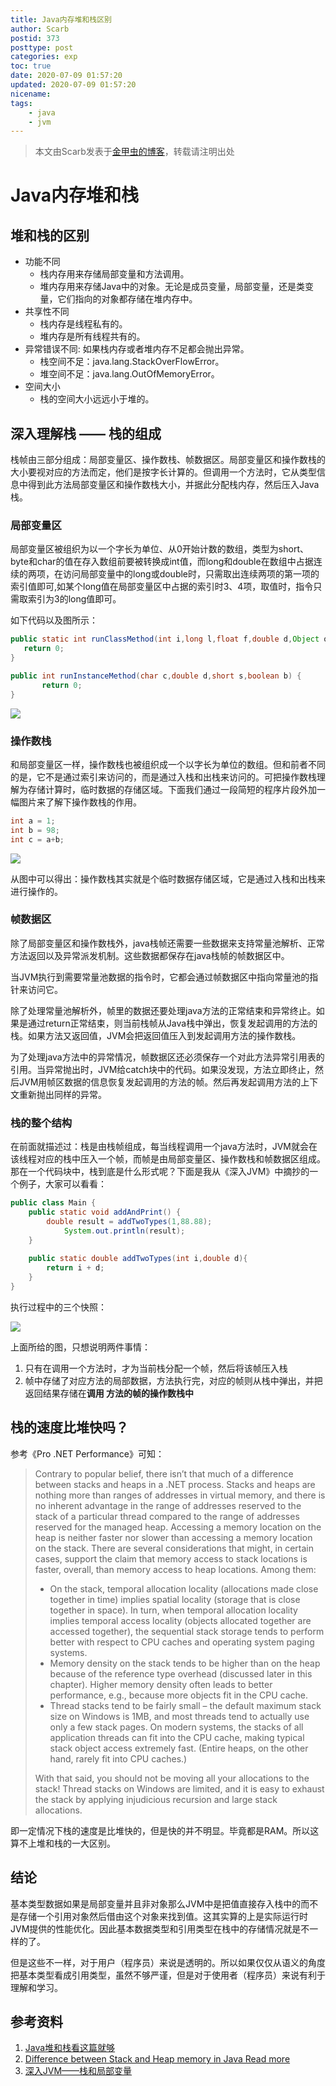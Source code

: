 ```yaml
---
title: Java内存堆和栈区别
author: Scarb
postid: 373
posttype: post
categories: exp
toc: true
date: 2020-07-09 01:57:20
updated: 2020-07-09 01:57:20
nicename:
tags:
    - java
    - jvm
---
```


>本文由Scarb发表于[金甲虫的博客](http://47.106.131.90/blog)，转载请注明出处

# Java内存堆和栈

## 堆和栈的区别

- 功能不同
  - 栈内存用来存储局部变量和方法调用。
  - 堆内存用来存储Java中的对象。无论是成员变量，局部变量，还是类变量，它们指向的对象都存储在堆内存中。
- 共享性不同
  - 栈内存是线程私有的。
  - 堆内存是所有线程共有的。
- 异常错误不同: 如果栈内存或者堆内存不足都会抛出异常。
  - 栈空间不足：java.lang.StackOverFlowError。
  - 堆空间不足：java.lang.OutOfMemoryError。
- 空间大小
  - 栈的空间大小远远小于堆的。

## 深入理解栈 —— 栈的组成

栈帧由三部分组成：局部变量区、操作数栈、帧数据区。局部变量区和操作数栈的大小要视对应的方法而定，他们是按字长计算的。但调用一个方法时，它从类型信息中得到此方法局部变量区和操作数栈大小，并据此分配栈内存，然后压入Java栈。

### **局部变量区** 

局部变量区被组织为以一个字长为单位、从0开始计数的数组，类型为short、byte和char的值在存入数组前要被转换成int值，而long和double在数组中占据连续的两项，在访问局部变量中的long或double时，只需取出连续两项的第一项的索引值即可,如某个long值在局部变量区中占据的索引时3、4项，取值时，指令只需取索引为3的long值即可。

如下代码以及图所示：

```java
public static int runClassMethod(int i,long l,float f,double d,Object o,byte b) { 
   return 0;   
}

public int runInstanceMethod(char c,double d,short s,boolean b) { 
       return 0;   
}
```

![](https://iamjohnnyzhuang.github.io/public/upload/3.png)

### **操作数栈** 

和局部变量区一样，操作数栈也被组织成一个以字长为单位的数组。但和前者不同的是，它不是通过索引来访问的，而是通过入栈和出栈来访问的。可把操作数栈理解为存储计算时，临时数据的存储区域。下面我们通过一段简短的程序片段外加一幅图片来了解下操作数栈的作用。

```java
int a = 1;
int b = 98;
int c = a+b;	
```

![](https://iamjohnnyzhuang.github.io/public/upload/4.png)

从图中可以得出：操作数栈其实就是个临时数据存储区域，它是通过入栈和出栈来进行操作的。

### **帧数据区**   

除了局部变量区和操作数栈外，java栈帧还需要一些数据来支持常量池解析、正常方法返回以及异常派发机制。这些数据都保存在java栈帧的帧数据区中。

当JVM执行到需要常量池数据的指令时，它都会通过帧数据区中指向常量池的指针来访问它。

除了处理常量池解析外，帧里的数据还要处理java方法的正常结束和异常终止。如果是通过return正常结束，则当前栈帧从Java栈中弹出，恢复发起调用的方法的栈。如果方法又返回值，JVM会把返回值压入到发起调用方法的操作数栈。

为了处理java方法中的异常情况，帧数据区还必须保存一个对此方法异常引用表的引用。当异常抛出时，JVM给catch块中的代码。如果没发现，方法立即终止，然后JVM用帧区数据的信息恢复发起调用的方法的帧。然后再发起调用方法的上下文重新抛出同样的异常。


### **栈的整个结构** 

在前面就描述过：栈是由栈帧组成，每当线程调用一个java方法时，JVM就会在该线程对应的栈中压入一个帧，而帧是由局部变量区、操作数栈和帧数据区组成。那在一个代码块中，栈到底是什么形式呢？下面是我从《深入JVM》中摘抄的一个例子，大家可以看看：

```java
public class Main { 
    public static void addAndPrint() { 
        double result = addTwoTypes(1,88.88);    
            System.out.println(result);    
    }   
         
    public static double addTwoTypes(int i,double d){  
        return i + d;  
    }
}
```

执行过程中的三个快照：

![](https://iamjohnnyzhuang.github.io/public/upload/5.png)

上面所给的图，只想说明两件事情：

1. 只有在调用一个方法时，才为当前栈分配一个帧，然后将该帧压入栈
2. 帧中存储了对应方法的局部数据，方法执行完，对应的帧则从栈中弹出，并把返回结果存储在**调用 方法的帧的操作数栈中**

## 栈的速度比堆快吗？

参考《Pro .NET Performance》可知：

> Contrary to popular belief, there isn’t that much of a difference between stacks and heaps in a .NET process. Stacks and heaps are nothing more than ranges of addresses in virtual memory, and there is no inherent advantage in the range of addresses reserved to the stack of a particular thread compared to the range of addresses reserved for the managed heap. Accessing a memory location on the heap is neither faster nor slower than accessing a memory location on the stack. There are several considerations that might, in certain cases, support the claim that memory access to stack locations is faster, overall, than memory access to heap locations. Among them:
>
> - On the stack, temporal allocation locality (allocations made close together in time) implies spatial locality (storage that is close together in space). In turn, when temporal allocation locality implies temporal access locality (objects allocated together are accessed together), the sequential stack storage tends to perform better with respect to CPU caches and operating system paging systems.
> - Memory density on the stack tends to be higher than on the heap because of the reference type overhead (discussed later in this chapter). Higher memory density often leads to better performance, e.g., because more objects fit in the CPU cache.
> - Thread stacks tend to be fairly small – the default maximum stack size on Windows is 1MB, and most threads tend to actually use only a few stack pages. On modern systems, the stacks of all application threads can fit into the CPU cache, making typical stack object access extremely fast. (Entire heaps, on the other hand, rarely fit into CPU caches.)
>
> With that said, you should not be moving all your allocations to the stack! Thread stacks on Windows are limited, and it is easy to exhaust the stack by applying injudicious recursion and large stack allocations.

即一定情况下栈的速度是比堆快的，但是快的并不明显。毕竟都是RAM。所以这算不上堆和栈的一大区别。

## 结论

基本类型数据如果是局部变量并且非对象那么JVM中是把值直接存入栈中的而不是存储一个引用对象然后借由这个对象来找到值。这其实算的上是实际运行时JVM提供的性能优化。因此基本数据类型和引用类型在栈中的存储情况就是不一样的了。

但是这些不一样，对于用户（程序员）来说是透明的。所以如果仅仅从语义的角度把基本类型看成引用类型，虽然不够严谨，但是对于使用者（程序员）来说有利于理解和学习。

## 参考资料

1. [Java堆和栈看这篇就够](https://raw.githubusercontent.com/iamjohnnyzhuang/iamjohnnyzhuang.github.io/master/_posts/2016-07-12-Java%E5%A0%86%E5%92%8C%E6%A0%88%E7%9C%8B%E8%BF%99%E7%AF%87%E5%B0%B1%E5%A4%9F.md)
1. [Difference between Stack and Heap memory in Java Read more](http://javarevisited.blogspot.com/2013/01/difference-between-stack-and-heap-java.html#ixzz4E72HyQCP)
1. [深入JVM——栈和局部变量](http://xtu-tja-163-com.iteye.com/blog/775987)